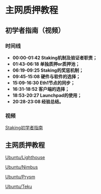 # 主网质押教程

## 初学者指南（视频）

### 时间线

* **00:00-01:42 Staking机制及验证者职责；**
* **01:43-06:18 单独质押or质押池；**
* **06:19-09:25 Staking的奖惩机制；**
* **09:45-15:08 硬件与软件的选择；**
* **15:09-16:30 Eth1节点的同步；**
* **16:31-18:52 客户端的选择；**
* **18:53-20:27 Launchpad的使用；**
* **20:28-23:08 经验总结。**

### **视频**

[Staking初学者指南](https://www.bilibili.com/video/BV1x541157FC/)

## 主网质押教程

[Ubuntu/Lighthouse](https://someresat.medium.com/guide-to-staking-on-ethereum-2-0-ubuntu-lighthouse-41de20513b12?sk=ac7477fd99b6648a5745a3e327f2701c)

[Ubuntu/Nimbus](https://someresat.medium.com/guide-to-staking-on-ethereum-2-0-ubuntu-nimbus-e86bdee8c550?sk=6d2d96e714d0ec41c702b94bddec5040)

[Ubuntu/Prysm](https://someresat.medium.com/guide-to-staking-on-ethereum-2-0-ubuntu-prysm-56f681646f74?sk=b61691b713d37802b8345855dc356b02)

[Ubuntu/Teku](https://someresat.medium.com/guide-to-staking-on-ethereum-2-0-ubuntu-teku-e4247e7c75a1?sk=6d63b55ebe821bd18788c99fa81e437c)

